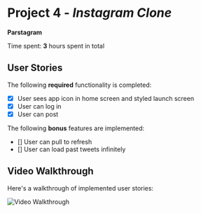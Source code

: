 # Project 4 - *Instagram Clone*

**Parstagram** 

Time spent: **3** hours spent in total

## User Stories

The following **required** functionality is completed:

- [X] User sees app icon in home screen and styled launch screen
- [X] User can log in
- [X] User can post

The following **bonus** features are implemented:

- [] User can pull to refresh
- [] User can load past tweets infinitely

## Video Walkthrough

Here's a walkthrough of implemented user stories:

<img src='http://g.recordit.co/2lys0uJmEP.gif' title='Video Walkthrough' width='' alt='Video Walkthrough' />


